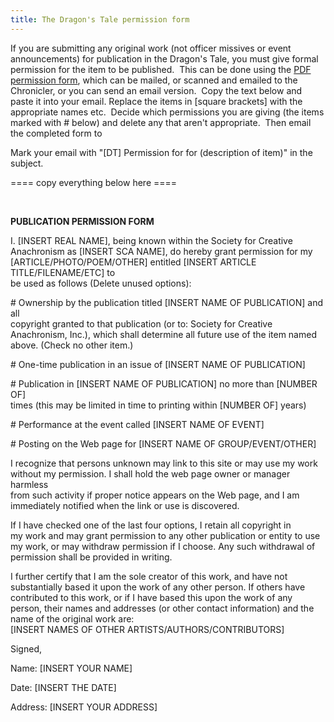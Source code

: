 ```yaml
---
title: The Dragon's Tale permission form
---
```

<p>If you are submitting any original work (not officer missives or event announcements) for publication in the Dragon's Tale, you must give formal permission for the item to be published.&nbsp; This can be done using the <a href="{{ site.baseurl }}{% link offices/chronicler/files/permission.pdf %}" target="_blank">PDF permission form</a>, which can be mailed, or scanned and emailed to the Chronicler, or you can send an email version.&nbsp; Copy the text below and paste it into your email. Replace the items in [square brackets] with the appropriate names etc.&nbsp; Decide which permissions you are giving (the items marked with # below) and delete any that aren't appropriate.&nbsp; Then email the completed form to <script type="text/javascript">document.write(String.fromCharCode(60,97,32,104,114,101,102,61,39,109,97,105,108,116,111,58,99,104,114,111,110,105,99,108,101,114,64,100,114,97,99,104,101,110,119,97,108,100,46,115,99,97,46,111,114,103,39,62,99,104,114,111,110,105,99,108,101,114,64,100,114,97,99,104,101,110,119,97,108,100,46,115,99,97,46,111,114,103,60,47,97,62));</script></p>
<p>Mark your email with "[DT] Permission for for (description of item)" in the subject.</p>
<p>==== copy everything below here ====</p>
<p>&nbsp;</p>
<p><strong>PUBLICATION PERMISSION FORM</strong></p>
<p>I. [INSERT REAL NAME], being known within the Society for Creative<br />Anachronism as [INSERT SCA NAME], do hereby grant permission for my<br />[ARTICLE/PHOTO/POEM/OTHER] entitled [INSERT ARTICLE TITLE/FILENAME/ETC] to<br />be used as follows (Delete unused options):</p>
<p># Ownership by the publication titled [INSERT NAME OF PUBLICATION] and all<br />copyright granted to that publication (or to: Society for Creative<br />Anachronism, Inc.), which shall determine all future use of the item named<br />above. (Check no other item.)</p>
<p># One-time publication in an issue of [INSERT NAME OF PUBLICATION]</p>
<p># Publication in [INSERT NAME OF PUBLICATION] no more than [NUMBER OF]<br />times (this may be limited in time to printing within [NUMBER OF] years)</p>
<p># Performance at the event called [INSERT NAME OF EVENT]</p>
<p># Posting on the Web page for [INSERT NAME OF GROUP/EVENT/OTHER] </p>
<p>I recognize that persons unknown may link to this site or may use my work<br />without my permission. I shall hold the web page owner or manager harmless<br />from such activity if proper notice appears on the Web page, and I am<br />immediately notified when the link or use is discovered.</p>
<p>If I have checked one of the last four options, I retain all copyright in<br />my work and may grant permission to any other publication or entity to use<br />my work, or may withdraw permission if I choose. Any such withdrawal of<br />permission shall be provided in writing.</p>
<p>I further certify that I am the sole creator of this work, and have not<br />substantially based it upon the work of any other person. If others have<br />contributed to this work, or if I have based this upon the work of any<br />person, their names and addresses (or other contact information) and the<br />name of the original work are:<br />[INSERT NAMES OF OTHER ARTISTS/AUTHORS/CONTRIBUTORS]</p>
<p>Signed,</p>
<p>Name: [INSERT YOUR NAME]</p>
<p>Date: [INSERT THE DATE]</p>
<p>Address: [INSERT YOUR ADDRESS]</p>
 